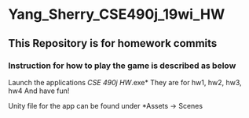 # Yang_Sherry_CSE490j_19wi_HW
## This Repository is for homework commits
### Instruction for how to play the game is described as below

Launch the applications *CSE 490j HW*.exe*
They are for hw1, hw2, hw3, hw4
And have fun!

Unity file for the app can be found under *Assets -> Scenes


